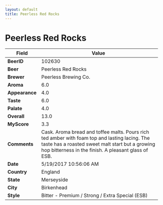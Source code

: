```yaml
---
layout: default
title: Peerless Red Rocks
---
```


# Peerless Red Rocks

| Field         | Value     |
|---------------|-----------|
| **BeerID** | 102630 |
| **Beer** | Peerless Red Rocks |
| **Brewer** | Peerless Brewing Co. |
| **Aroma** | 6.0 |
| **Appearance** | 4.0 |
| **Taste** | 6.0 |
| **Palate** | 4.0 |
| **Overall** | 13.0 |
| **MyScore** | 3.3 |
| **Comments** | Cask. Aroma bread and toffee malts. Pours rich ted amber with foam top and lasting lacing. The taste has a roasted sweet malt start but a growing hop bitterness in the finish. A pleasant glass of ESB. |
| **Date** | 5/19/2017 10:56:06 AM |
| **Country** | England |
| **State** | Merseyside |
| **City** | Birkenhead |
| **Style** | Bitter - Premium / Strong / Extra Special (ESB) |
